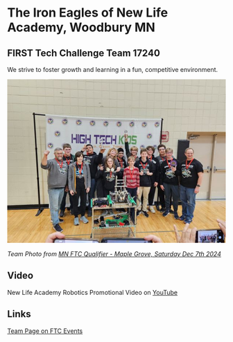 # The Iron Eagles of New Life Academy, Woodbury MN
## FIRST Tech Challenge Team 17240

We strive to foster growth and learning in a fun, competitive environment.

![Team Photo](20241207-ftc17240-team-photo.jpg)

*Team Photo from [MN FTC Qualifier - Maple Grove, Saturday Dec 7th 2024](https://ftc-events.firstinspires.org/2024/USMNMGQ1)*

## Video
New Life Academy Robotics Promotional Video on [YouTube](https://www.youtube.com/watch?v=FmHC0kmDVho)

## Links
[Team Page on FTC Events](https://ftc-events.firstinspires.org/2024/team/17240)
